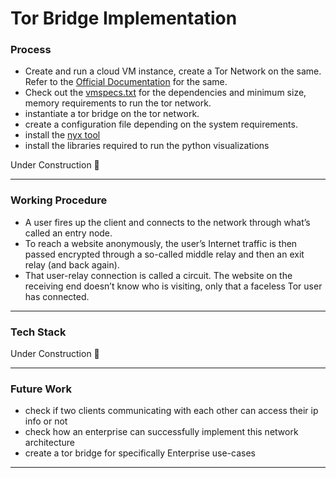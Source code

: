 # Tor Bridge Implementation

### Process

- Create and run a cloud VM instance, create a Tor Network on the same. Refer to the [Official Documentation](https://www.community.torproject.org) for the same.
- Check out the [vmspecs.txt](vmspecs.txt) for the dependencies and minimum size, memory requirements to run the tor network.
- instantiate a tor bridge on the tor network.
- create a configuration file depending on the system requirements.
- install the [nyx tool](nyx.torproject.org/#download)  
- install the libraries required to run the python visualizations

Under Construction 🚧

---

### Working Procedure

- A user fires up the client and connects to the network through what’s called an entry node. 
- To reach a website anonymously, the user’s Internet traffic is then passed encrypted through a so-called middle relay and then an exit relay 
(and back again). 
- That user-relay connection is called a circuit. The website on the receiving end doesn’t know who is visiting, 
only that a faceless Tor user has connected.
---

### Tech Stack

Under Construction 🚧

---

### Future Work

- check if two clients communicating with each other can access their ip info or not
- check how an enterprise can successfully implement this network architecture
- create a tor bridge for specifically Enterprise use-cases

---
